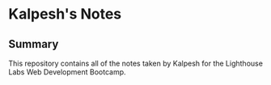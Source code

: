 # Kalpesh's Notes

## Summary
This repository contains all of the notes taken by Kalpesh for the Lighthouse Labs Web Development Bootcamp.